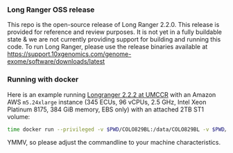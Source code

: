 ### Long Ranger OSS release

This repo is the open-source release of Long Ranger 2.2.0. This release is provided for reference and review purposes. It is not yet in a fully buildable state & we are not currently providing support for building and running this code. 
To run Long Ranger, please use the release binaries available at https://support.10xgenomics.com/genome-exome/software/downloads/latest

### Running with docker

Here is an example running [Longranger 2.2.2 at UMCCR](https://hub.docker.com/r/umccr/longranger/) with an Amazon AWS `m5.24xlarge` instance (345 ECUs, 96 vCPUs, 2.5 GHz, Intel Xeon Platinum 8175, 384 GiB memory, EBS only) with an attached 2TB ST1 volume:

```bash
time docker run --privileged -v $PWD/COLO829BL:/data/COLO829BL -v $PWD/refdata-GRCh38-2.1.0:/data/refdata-GRCh38-2.1.0 -v $PWD/pre-called.vcf:/data/pre-called.vcf -v $PWD/output:/data/output -c 95 umccr/longranger:2.2.2 wgs --id="output" --fastqs=/data/COLO829BL --reference=/data/refdata-GRCh38-2.1.0 --jobmode=local --precalled=/data/pre-called.vcf --disable-ui --localcores=95 --localmem=350
```

YMMV, so please adjust the commandline to your machine characteristics.
